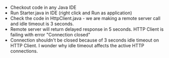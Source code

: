 - Checkout code in any Java IDE
- Run Starter.java in IDE (right click and Run as application)
- Check the code in HttpClient.java - we are making a remote server call and idle timeout is 3 seconds. 
- Remote server will return delayed response in 5 seconds. HTTP Client is failing with error "Connection closed"
- Connection shouldn't be closed because of 3 seconds idle timeout on HTTP Client. I wonder why idle timeout affects the active HTTP connections.